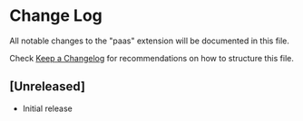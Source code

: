 # Change Log

All notable changes to the "paas" extension will be documented in this file.

Check [Keep a Changelog](http://keepachangelog.com/) for recommendations on how to structure this file.

## [Unreleased]

- Initial release